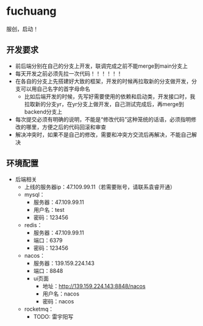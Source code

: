 # fuchuang
服创，启动！
## 开发要求
* 前后端分别在自己的分支上开发，联调完成之前不能merge到main分支上
* 每天开发之前必须先拉一次代码！！！！！！
* 在各自的分支上先搭建好大致的框架，开发的时候再拉取新的分支做开发，分支可以用自己名字的首字母命名
  * 比如后端开发的时候，先写好需要使用的依赖和启动类，开发接口时，我拉取新的分支yr，在yr分支上做开发，自己测试完成后，再merge到backend分支上
* 每次提交必须有明确的说明，不能是“修改代码”这种笼统的话语，必须指明修改的哪里，方便之后的代码回滚和审查
* 解决冲突时，如果不是自己的修改，需要和冲突方交流后再解决，不能自己解决
## 环境配置
* 后端相关
  * 上线的服务器ip：47.109.99.11（若需要账号，请联系袁睿开通）
  * mysql：
    * 服务器：47.109.99.11  
    * 用户名：test
    * 密码：123456
  * redis：
    * 服务器：47.109.99.11
    * 端口：6379
    * 密码：123456
  * nacos：
    * 服务器：139.159.224.143
    * 端口：8848
    * ui页面
      * 地址：http://139.159.224.143:8848/nacos
      * 用户名：nacos
      * 密码：nacos
  * rocketmq：
    *  TODO: 雷宇阳写